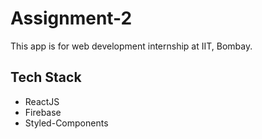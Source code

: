 # Assignment-2

This app is for web development internship at IIT, Bombay.

## Tech Stack

- ReactJS
- Firebase
- Styled-Components

